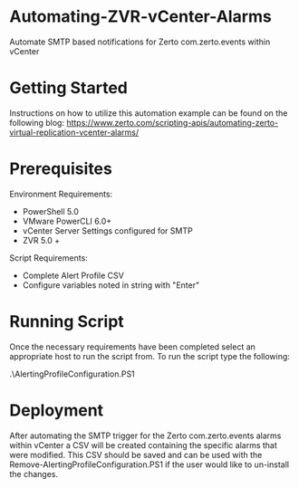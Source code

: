 # Automating-ZVR-vCenter-Alarms
Automate SMTP based notifications for Zerto com.zerto.events within vCenter

# Getting Started
Instructions on how to utilize this automation example can be found on the following blog: https://www.zerto.com/scripting-apis/automating-zerto-virtual-replication-vcenter-alarms/

# Prerequisites 
Environment Requirements: 
- PowerShell 5.0 
- VMware PowerCLI 6.0+ 
- vCenter Server Settings configured for SMTP 
- ZVR 5.0 + 

Script Requirements: 
- Complete Alert Profile CSV 
- Configure variables noted in string with "Enter" 

# Running Script 
Once the necessary requirements have been completed select an appropriate host to run the script from. To run the script type the following: 

.\AlertingProfileConfiguration.PS1

# Deployment 
After automating the SMTP trigger for the Zerto com.zerto.events alarms within vCenter a CSV will be created containing the specific alarms that were modified. This CSV should be saved and can be used with the Remove-AlertingProfileConfiguration.PS1 if the user would like to un-install the changes. 
